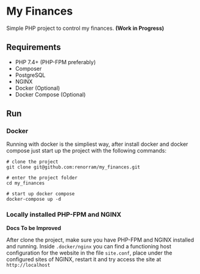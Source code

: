 # My Finances

Simple PHP project to control my finances. **(Work in Progress)**

## Requirements

- PHP 7.4+ (PHP-FPM preferably)
- Composer
- PostgreSQL
- NGINX
- Docker (Optional)
- Docker Compose (Optional)


## Run

### Docker

Running with docker is the simpliest way, after install docker and docker compose just start up the project with the following commands:


```shell script
# clone the project
git clone git@github.com:renorram/my_finances.git

# enter the project folder
cd my_finances

# start up docker compose
docker-compose up -d
```


### Locally installed PHP-FPM and NGINX

**Docs To be Improved**

After clone the project, make sure you have PHP-FPM and NGINX installed and running. Inside `.docker/nginx` you can find a functioning host configuration for the website in the file `site.conf`, place under the configured sites of NGINX, restart it and try access the site at `http://localhost`
